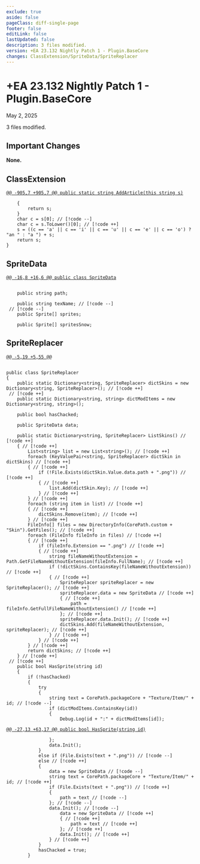 ```yaml
---
exclude: true
aside: false
pageClass: diff-single-page
footer: false
editLink: false
lastUpdated: false
description: 3 files modified.
version: +EA 23.132 Nightly Patch 1 - Plugin.BaseCore
changes: ClassExtension/SpriteData/SpriteReplacer
---
```


# +EA 23.132 Nightly Patch 1 - Plugin.BaseCore

May 2, 2025

3 files modified.

## Important Changes

**None.**
## ClassExtension

[`@@ -905,7 +905,7 @@ public static string AddArticle(this string s)`](https://github.com/Elin-Modding-Resources/Elin-Decompiled/blob/04ee9af9c6d23007020ab6454132d694af17f7f6/Elin/Plugins.basecore/ClassExtension.cs#L905-L911)
```cs:line-numbers=905
	{
		return s;
	}
	char c = s[0]; // [!code --]
	char c = s.ToLower()[0]; // [!code ++]
	s = ((c == 'a' || c == 'i' || c == 'u' || c == 'e' || c == 'o') ? "an " : "a ") + s;
	return s;
}
```

## SpriteData

[`@@ -16,8 +16,6 @@ public class SpriteData`](https://github.com/Elin-Modding-Resources/Elin-Decompiled/blob/04ee9af9c6d23007020ab6454132d694af17f7f6/Elin/Plugins.basecore/SpriteData.cs#L16-L23)
```cs:line-numbers=16

	public string path;

	public string texName; // [!code --]
 // [!code --]
	public Sprite[] sprites;

	public Sprite[] spritesSnow;
```

## SpriteReplacer

[`@@ -5,19 +5,55 @@`](https://github.com/Elin-Modding-Resources/Elin-Decompiled/blob/04ee9af9c6d23007020ab6454132d694af17f7f6/Elin/Plugins.basecore/SpriteReplacer.cs#L5-L23)
```cs:line-numbers=5

public class SpriteReplacer
{
	public static Dictionary<string, SpriteReplacer> dictSkins = new Dictionary<string, SpriteReplacer>(); // [!code ++]
 // [!code ++]
	public static Dictionary<string, string> dictModItems = new Dictionary<string, string>();

	public bool hasChacked;

	public SpriteData data;

	public static Dictionary<string, SpriteReplacer> ListSkins() // [!code ++]
	{ // [!code ++]
		List<string> list = new List<string>(); // [!code ++]
		foreach (KeyValuePair<string, SpriteReplacer> dictSkin in dictSkins) // [!code ++]
		{ // [!code ++]
			if (!File.Exists(dictSkin.Value.data.path + ".png")) // [!code ++]
			{ // [!code ++]
				list.Add(dictSkin.Key); // [!code ++]
			} // [!code ++]
		} // [!code ++]
		foreach (string item in list) // [!code ++]
		{ // [!code ++]
			dictSkins.Remove(item); // [!code ++]
		} // [!code ++]
		FileInfo[] files = new DirectoryInfo(CorePath.custom + "Skin").GetFiles(); // [!code ++]
		foreach (FileInfo fileInfo in files) // [!code ++]
		{ // [!code ++]
			if (fileInfo.Extension == ".png") // [!code ++]
			{ // [!code ++]
				string fileNameWithoutExtension = Path.GetFileNameWithoutExtension(fileInfo.FullName); // [!code ++]
				if (!dictSkins.ContainsKey(fileNameWithoutExtension)) // [!code ++]
				{ // [!code ++]
					SpriteReplacer spriteReplacer = new SpriteReplacer(); // [!code ++]
					spriteReplacer.data = new SpriteData // [!code ++]
					{ // [!code ++]
						path = fileInfo.GetFullFileNameWithoutExtension() // [!code ++]
					}; // [!code ++]
					spriteReplacer.data.Init(); // [!code ++]
					dictSkins.Add(fileNameWithoutExtension, spriteReplacer); // [!code ++]
				} // [!code ++]
			} // [!code ++]
		} // [!code ++]
		return dictSkins; // [!code ++]
	} // [!code ++]
 // [!code ++]
	public bool HasSprite(string id)
	{
		if (!hasChacked)
		{
			try
			{
				string text = CorePath.packageCore + "Texture/Item/" + id; // [!code --]
				if (dictModItems.ContainsKey(id))
				{
					Debug.Log(id + ":" + dictModItems[id]);
```

[`@@ -27,13 +63,17 @@ public bool HasSprite(string id)`](https://github.com/Elin-Modding-Resources/Elin-Decompiled/blob/04ee9af9c6d23007020ab6454132d694af17f7f6/Elin/Plugins.basecore/SpriteReplacer.cs#L27-L39)
```cs:line-numbers=27
				};
				data.Init();
			}
			else if (File.Exists(text + ".png")) // [!code --]
			else // [!code ++]
			{
				data = new SpriteData // [!code --]
				string text = CorePath.packageCore + "Texture/Item/" + id; // [!code ++]
				if (File.Exists(text + ".png")) // [!code ++]
				{
					path = text // [!code --]
				}; // [!code --]
				data.Init(); // [!code --]
					data = new SpriteData // [!code ++]
					{ // [!code ++]
						path = text // [!code ++]
					}; // [!code ++]
					data.Init(); // [!code ++]
				} // [!code ++]
			}
			hasChacked = true;
		}
```
